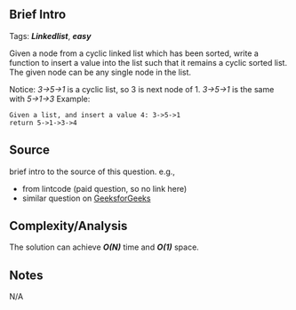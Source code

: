 [comment]: <> (This is a comment, it will not be included. For every question commit to the repository, you should put this readme file in the question/problem folder as a readme file, rename it to README.md)

## Brief Intro
Tags: ___Linkedlist___, ___easy___

Given a node from a cyclic linked list which has been sorted, write a function to insert a value into the list such that it remains a cyclic sorted list. The given node can be any single node in the list.

Notice: _3->5->1_ is a cyclic list, so 3 is next node of 1.  _3->5->1_ is the same with _5->1->3_
Example:
```
Given a list, and insert a value 4: 3->5->1       
return 5->1->3->4
```

## Source
brief intro to the source of this question. e.g.,
* from lintcode (paid question, so no link here)
* similar question on [GeeksforGeeks](http://www.geeksforgeeks.org/sorted-insert-for-circular-linked-list/) 

## Complexity/Analysis
The solution can achieve ___O(N)___ time and ___O(1)___ space.

## Notes
N/A